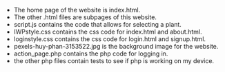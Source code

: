 - The home page of the website is index.html. 
- The other .html files are subpages of this website. 
- script.js contains the code that allows for selecting a plant. 
- IWPstyle.css contains the css code for index.html and about.html. 
- loginstyle.css contains the css code for login.html and signup.html. 
- pexels-huy-phan-3153522.jpg is the background image for the website. 
- action_page.php contains the php code for logging in. 
- the other php files contain tests to see if php is working on my device. 
